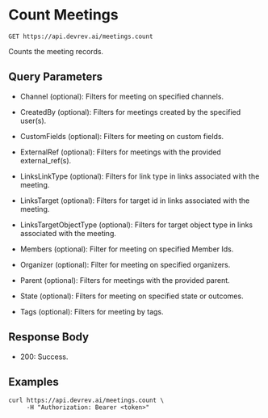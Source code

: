 # Count Meetings

```http
GET https://api.devrev.ai/meetings.count
```

Counts the meeting records.



## Query Parameters

- Channel (optional): Filters for meeting on specified channels.
- CreatedBy (optional): Filters for meetings created by the specified user(s).
- CustomFields (optional): Filters for meeting on custom fields.
- ExternalRef (optional): Filters for meetings with the provided external_ref(s).
- LinksLinkType (optional): Filters for link type in links associated with the meeting.

- LinksTarget (optional): Filters for target id in links associated with the meeting.

- LinksTargetObjectType (optional): Filters for target object type in links associated with the meeting.

- Members (optional): Filter for meeting on specified Member Ids.
- Organizer (optional): Filter for meeting on specified organizers.
- Parent (optional): Filters for meetings with the provided parent.
- State (optional): Filters for meeting on specified state or outcomes.
- Tags (optional): Filters for meeting by tags.

## Response Body

- 200: Success.

## Examples

```shell
curl https://api.devrev.ai/meetings.count \
     -H "Authorization: Bearer <token>"
```